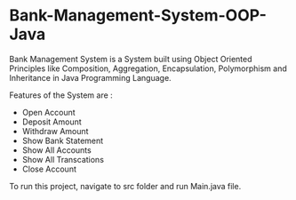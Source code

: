 # Bank-Management-System-OOP-Java
Bank Management System is a System built using Object Oriented Principles like Composition, Aggregation, Encapsulation, Polymorphism and Inheritance in Java Programming Language.

Features of the System are :

- Open Account
- Deposit Amount
- Withdraw Amount
- Show Bank Statement
- Show All Accounts
- Show All Transcations
- Close Account

To run this project, navigate to src folder and run Main.java file.
